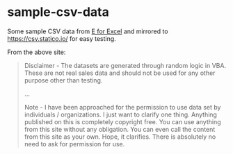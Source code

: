 # sample-csv-data

Some sample CSV data from [E for Excel](https://eforexcel.com/wp/downloads-18-sample-csv-files-data-sets-for-testing-sales/) and mirrored to https://csv.statico.io/ for easy testing.

From the above site:

> Disclaimer - The datasets are generated through random logic in VBA. These are not real sales data and should not be used for any other purpose other than testing.
>
> ...
>
> Note - I have been approached for the permission to use data set by individuals / organizations. I just want to clarify one thing. Anything published on this is completely copyright free. You can use anything from this site without any obligation. You can even call the content from this site as your own. Hope, it clarifies. There is absolutely no need to ask for permission for use.
